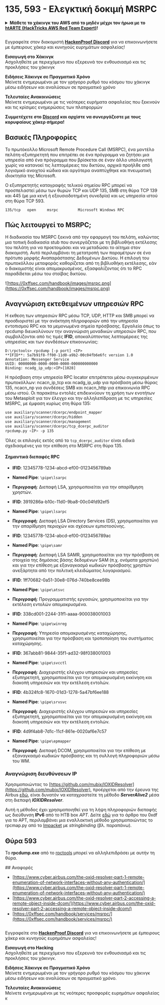 # 135, 593 - Ελεγκτική δοκιμή MSRPC

<details>

<summary><strong>Μάθετε το χάκινγκ του AWS από το μηδέν μέχρι τον ήρωα με το</strong> <a href="https://training.hacktricks.xyz/courses/arte"><strong>htARTE (HackTricks AWS Red Team Expert)</strong></a><strong>!</strong></summary>

Άλλοι τρόποι υποστήριξης του HackTricks:

* Εάν θέλετε να δείτε την **εταιρεία σας να διαφημίζεται στο HackTricks** ή να **κατεβάσετε το HackTricks σε μορφή PDF** ελέγξτε τα [**ΣΧΕΔΙΑ ΣΥΝΔΡΟΜΗΣ**](https://github.com/sponsors/carlospolop)!
* Αποκτήστε το [**επίσημο PEASS & HackTricks swag**](https://peass.creator-spring.com)
* Ανακαλύψτε [**The PEASS Family**](https://opensea.io/collection/the-peass-family), τη συλλογή μας από αποκλειστικά [**NFTs**](https://opensea.io/collection/the-peass-family)
* **Συμμετάσχετε στην** 💬 [**ομάδα Discord**](https://discord.gg/hRep4RUj7f) ή στην [**ομάδα telegram**](https://t.me/peass) ή **ακολουθήστε** μας στο **Twitter** 🐦 [**@carlospolopm**](https://twitter.com/hacktricks_live)**.**
* **Μοιραστείτε τα χάκινγκ κόλπα σας υποβάλλοντας PRs στα** [**HackTricks**](https://github.com/carlospolop/hacktricks) και [**HackTricks Cloud**](https://github.com/carlospolop/hacktricks-cloud) αποθετήρια του github.

</details>

<figure><img src="../../.gitbook/assets/image (1) (3) (1).png" alt=""><figcaption></figcaption></figure>

Εγγραφείτε στον διακομιστή [**HackenProof Discord**](https://discord.com/invite/N3FrSbmwdy) για να επικοινωνήσετε με έμπειρους χάκερ και κυνηγούς ευρημάτων ασφαλείας!

**Εισαγωγή στο Χάκινγκ**\
Ασχοληθείτε με περιεχόμενο που εξερευνά τον ενθουσιασμό και τις προκλήσεις του χάκινγκ

**Ειδήσεις Χάκινγκ σε Πραγματικό Χρόνο**\
Μείνετε ενημερωμένοι με τον γρήγορο ρυθμό του κόσμου του χάκινγκ μέσω ειδήσεων και αναλύσεων σε πραγματικό χρόνο

**Τελευταίες Ανακοινώσεις**\
Μείνετε ενημερωμένοι με τις νεότερες ευρήματα ασφαλείας που ξεκινούν και τις κρίσιμες ενημερώσεις των πλατφορμών

**Συμμετέχετε στο** [**Discord**](https://discord.com/invite/N3FrSbmwdy) **και αρχίστε να συνεργάζεστε με τους κορυφαίους χάκερ σήμερα!**

## Βασικές Πληροφορίες

Το πρωτόκολλο Microsoft Remote Procedure Call (MSRPC), ένα μοντέλο πελάτη-εξυπηρετητή που επιτρέπει σε ένα πρόγραμμα να ζητήσει μια υπηρεσία από ένα πρόγραμμα που βρίσκεται σε έναν άλλο υπολογιστή χωρίς να κατανοεί τις λεπτομέρειες του δικτύου, αρχικά προήλθε από λογισμικό ανοιχτού κώδικα και αργότερα αναπτύχθηκε και πνευματική ιδιοκτησία της Microsoft.

Ο εξυπηρετητής καταγραφής τελικού σημείου RPC μπορεί να προσπελαστεί μέσω των θυρών TCP και UDP 135, SMB στη θύρα TCP 139 και 445 (με μια κενή ή εξουσιοδοτημένη συνεδρία) και ως υπηρεσία ιστού στη θύρα TCP 593.
```
135/tcp   open     msrpc         Microsoft Windows RPC
```
## Πώς λειτουργεί το MSRPC;

Η διαδικασία του MSRPC ξεκινά από την εφαρμογή του πελάτη, καλώντας μια τοπική διαδικασία stub που συνεργάζεται με τη βιβλιοθήκη εκτέλεσης του πελάτη για να προετοιμάσει και να μεταδώσει το αίτημα στον διακομιστή. Αυτό περιλαμβάνει τη μετατροπή των παραμέτρων σε ένα πρότυπο μορφής Αναπαράστασης Δεδομένων Δικτύου. Η επιλογή του πρωτοκόλλου μεταφοράς καθορίζεται από τη βιβλιοθήκη εκτέλεσης, εάν ο διακομιστής είναι απομακρυσμένος, εξασφαλίζοντας ότι το RPC παραδίδεται μέσω του στοίβας δικτύου.

![https://0xffsec.com/handbook/images/msrpc.png](https://0xffsec.com/handbook/images/msrpc.png)

## **Αναγνώριση εκτεθειμένων υπηρεσιών RPC**

Η εκθεση των υπηρεσιών RPC μέσω TCP, UDP, HTTP και SMB μπορεί να προσδιοριστεί με την ανάκτηση πληροφοριών από την υπηρεσία εντοπισμού RPC και τα μεμονωμένα σημεία πρόσβασης. Εργαλεία όπως το rpcdump διευκολύνουν την αναγνώριση μοναδικών υπηρεσιών RPC, που συμβολίζονται από τις τιμές **IFID**, αποκαλύπτοντας λεπτομέρειες της υπηρεσίας και των συνδέσεων επικοινωνίας:
```
D:\rpctools> rpcdump [-p port] <IP>
**IFID**: 5a7b91f8-ff00-11d0-a9b2-00c04fb6e6fc version 1.0
Annotation: Messenger Service
UUID: 00000000-0000-0000-0000-000000000000
Binding: ncadg_ip_udp:<IP>[1028]
```
Η πρόσβαση στην υπηρεσία RPC locator επιτρέπεται μέσω συγκεκριμένων πρωτοκόλλων: ncacn\_ip\_tcp και ncadg\_ip\_udp για πρόσβαση μέσω θύρας 135, ncacn\_np για συνδέσεις SMB και ncacn\_http για επικοινωνία RPC μέσω ιστού. Οι παρακάτω εντολές επιδεικνύουν τη χρήση των ενοτήτων του Metasploit για τον έλεγχο και την αλληλεπίδραση με τις υπηρεσίες MSRPC, με έμφαση κυρίως στη θύρα 135:
```bash
use auxiliary/scanner/dcerpc/endpoint_mapper
use auxiliary/scanner/dcerpc/hidden
use auxiliary/scanner/dcerpc/management
use auxiliary/scanner/dcerpc/tcp_dcerpc_auditor
rpcdump.py <IP> -p 135
```
Όλες οι επιλογές εκτός από το `tcp_dcerpc_auditor` είναι ειδικά σχεδιασμένες για την επίθεση στο MSRPC στη θύρα 135.

#### Σημαντικά διεπαφές RPC

* **IFID**: 12345778-1234-abcd-ef00-0123456789ab
* **Named Pipe**: `\pipe\lsarpc`
* **Περιγραφή**: Διεπαφή LSA, χρησιμοποιείται για την απαρίθμηση χρηστών.


* **IFID**: 3919286a-b10c-11d0-9ba8-00c04fd92ef5
* **Named Pipe**: `\pipe\lsarpc`
* **Περιγραφή**: Διεπαφή LSA Directory Services (DS), χρησιμοποιείται για την απαρίθμηση περιοχών και σχέσεων εμπιστοσύνης.


* **IFID**: 12345778-1234-abcd-ef00-0123456789ac
* **Named Pipe**: `\pipe\samr`
* **Περιγραφή**: Διεπαφή LSA SAMR, χρησιμοποιείται για την πρόσβαση σε στοιχεία της δημόσιας βάσης δεδομένων SAM (π.χ. ονόματα χρηστών) και για την επίθεση με εξαναγκασμό κωδικών πρόσβασης χρηστών ανεξάρτητα από την πολιτική κλειδώματος λογαριασμού.


* **IFID**: 1ff70682-0a51-30e8-076d-740be8cee98b
* **Named Pipe**: `\pipe\atsvc`
* **Περιγραφή**: Προγραμματιστής εργασιών, χρησιμοποιείται για την εκτέλεση εντολών απομακρυσμένα.


* **IFID**: 338cd001-2244-31f1-aaaa-900038001003
* **Named Pipe**: `\pipe\winreg`
* **Περιγραφή**: Υπηρεσία απομακρυσμένης καταχώρησης, χρησιμοποιείται για την πρόσβαση και τροποποίηση του συστήματος καταχώρησης.


* **IFID**: 367abb81-9844-35f1-ad32-98f038001003
* **Named Pipe**: `\pipe\svcctl`
* **Περιγραφή**: Διαχειριστής ελέγχου υπηρεσιών και υπηρεσίες εξυπηρετητή, χρησιμοποιείται για την απομακρυσμένη εκκίνηση και διακοπή υπηρεσιών και την εκτέλεση εντολών.


* **IFID**: 4b324fc8-1670-01d3-1278-5a47bf6ee188
* **Named Pipe**: `\pipe\srvsvc`
* **Περιγραφή**: Διαχειριστής ελέγχου υπηρεσιών και υπηρεσίες εξυπηρετητή, χρησιμοποιείται για την απομακρυσμένη εκκίνηση και διακοπή υπηρεσιών και την εκτέλεση εντολών.


* **IFID**: 4d9f4ab8-7d1c-11cf-861e-0020af6e7c57
* **Named Pipe**: `\pipe\epmapper`
* **Περιγραφή**: Διεπαφή DCOM, χρησιμοποιείται για την επίθεση με εξαναγκασμό κωδικών πρόσβασης και τη συλλογή πληροφοριών μέσω του WM.

### Αναγνώριση διευθύνσεων IP

Χρησιμοποιώντας το [https://github.com/mubix/IOXIDResolver](https://github.com/mubix/IOXIDResolver), προέρχεται από την έρευνα της Airbus [εδώ](https://www.cyber.airbus.com/the-oxid-resolver-part-1-remote-enumeration-of-network-interfaces-without-any-authentication/), είναι δυνατόν να καταχραστείτε τη μέθοδο _**ServerAlive2**_ μέσα στη διεπαφή _**IOXIDResolver**_.

Αυτή η μέθοδος έχει χρησιμοποιηθεί για τη λήψη πληροφοριών διεπαφής ως διεύθυνση **IPv6** από το HTB box _APT_. Δείτε [εδώ](https://0xdf.gitlab.io/2021/04/10/htb-apt.html) για το άρθρο του 0xdf για το APT, περιλαμβάνει μια εναλλακτική μέθοδο χρησιμοποιώντας το rpcmap.py από το [Impacket](https://github.com/SecureAuthCorp/impacket/) με _stringbinding_ (βλ. παραπάνω).

## Θύρα 593

Το **rpcdump.exe** από το [rpctools](https://resources.oreilly.com/examples/9780596510305/tree/master/tools/rpctools) μπορεί να αλληλεπιδράσει με αυτήν τη θύρα.

#​# Αναφορές
* [https://www.cyber.airbus.com/the-oxid-resolver-part-1-remote-enumeration-of-network-interfaces-without-any-authentication/](https://www.cyber.airbus.com/the-oxid-resolver-part-1-remote-enumeration-of-network-interfaces-without-any-authentication/)
* [https://www.cyber.airbus.com/the-oxid-resolver-part-2-accessing-a-remote-object-inside-dcom/](https://www.cyber.airbus.com/the-oxid-resolver-part-2-accessing-a-remote-object-inside-dcom/)
* [https://0xffsec.com/handbook/services/msrpc/](https://0xffsec.com/handbook/services/msrpc/)

<figure><img src="../../.gitbook/assets/image (1) (3) (1).png" alt=""><figcaption></figcaption></figure>

Εγγραφείτε στο [**HackenProof Discord**](https://discord.com/invite/N3FrSbmwdy) για να επικοινωνήσετε με έμπειρους χάκερ και κυνηγούς ευρημάτων ασφαλείας!

**Εισαγωγή στο Hacking**\
Ασχοληθείτε με περιεχόμενο που εξερευνά τον ενθουσιασμό και τις προκλήσεις του χάκινγκ.

**Ειδήσεις Χάκινγκ σε Πραγματικό Χρόνο**\
Μείνετε ενημερωμένοι με τον γρήγορο ρυθμό του κόσμου του χάκινγκ μέσω ειδήσεων και αναλύσεων σε πραγματικό χρόνο.

**Τελευταίες Ανακοινώσεις**\
Μείνετε ενημερωμένοι με τις νεότερες προσφορές ευρημάτων ασφαλείας κ

